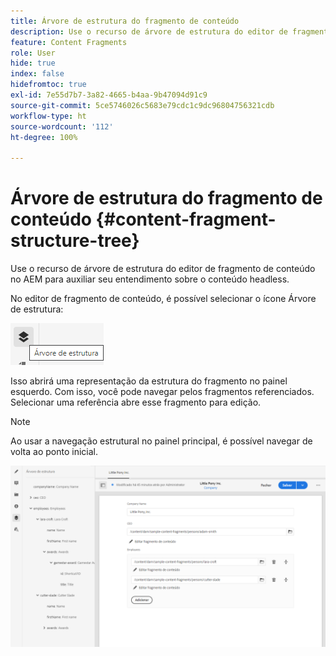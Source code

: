 ```yaml
---
title: Árvore de estrutura do fragmento de conteúdo
description: Use o recurso de árvore de estrutura do editor de fragmento de conteúdo no AEM para entender melhor seu conteúdo headless.
feature: Content Fragments
role: User
hide: true
index: false
hidefromtoc: true
exl-id: 7e55d7b7-3a82-4665-b4aa-9b47094d91c9
source-git-commit: 5ce5746026c5683e79cdc1c9dc96804756321cdb
workflow-type: ht
source-wordcount: '112'
ht-degree: 100%

---
```


# Árvore de estrutura do fragmento de conteúdo {#content-fragment-structure-tree}

<!--
hide: yes
index: no
hidefromtoc: yes
-->

Use o recurso de árvore de estrutura do editor de fragmento de conteúdo no AEM para auxiliar seu entendimento sobre o conteúdo headless.

No editor de fragmento de conteúdo, é possível selecionar o ícone Árvore de estrutura:

![Árvore de estrutura do fragmento de conteúdo](assets/cfm-structuretree-01.png)

Isso abrirá uma representação da estrutura do fragmento no painel esquerdo. Com isso, você pode navegar pelos fragmentos referenciados. Selecionar uma referência abre esse fragmento para edição.

>[!NOTE]
>
>Ao usar a navegação estrutural no painel principal, é possível navegar de volta ao ponto inicial.

![Árvore de estrutura do fragmento de conteúdo](assets/cfm-structuretree-02.png)
